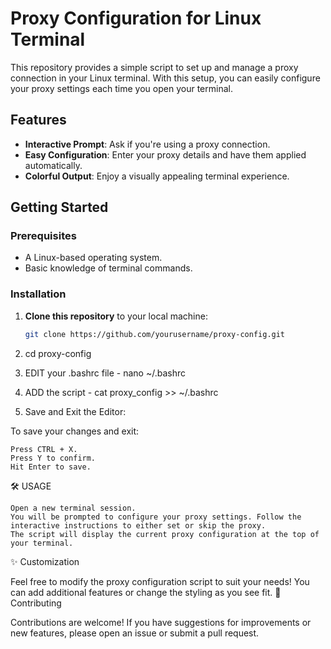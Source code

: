 # Proxy Configuration for Linux Terminal

This repository provides a simple script to set up and manage a proxy connection in your Linux terminal. With this setup, you can easily configure your proxy settings each time you open your terminal.

## Features

- **Interactive Prompt**: Ask if you're using a proxy connection.
- **Easy Configuration**: Enter your proxy details and have them applied automatically.
- **Colorful Output**: Enjoy a visually appealing terminal experience.

## Getting Started

### Prerequisites

- A Linux-based operating system.
- Basic knowledge of terminal commands.

### Installation

1. **Clone this repository** to your local machine:

   ```bash
   git clone https://github.com/yourusername/proxy-config.git


2. cd proxy-config

3. EDIT your .bashrc file - nano ~/.bashrc

4. ADD the script - cat proxy_config >> ~/.bashrc

5. Save and Exit the Editor:

To save your changes and exit:

    Press CTRL + X.
    Press Y to confirm.
    Hit Enter to save.

🛠️ USAGE

    Open a new terminal session.
    You will be prompted to configure your proxy settings. Follow the interactive instructions to either set or skip the proxy.
    The script will display the current proxy configuration at the top of your terminal.

✨ Customization

Feel free to modify the proxy configuration script to suit your needs! You can add additional features or change the styling as you see fit.
🤝 Contributing

Contributions are welcome! If you have suggestions for improvements or new features, please open an issue or submit a pull request.



